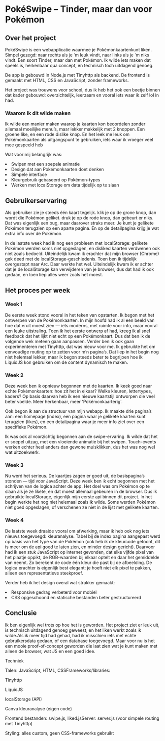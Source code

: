 # PokéSwipe – Tinder, maar dan voor Pokémon

## Over het project

PokéSwipe is een webapplicatie waarmee je Pokémonkaartenkunt liken. Simpel gezegd: naar rechts als je 'm leuk vindt, naar links als je 'm niks vindt. Een soort Tinder, maar dan met Pokémon. Ik wilde iets maken dat speels is, herkenbaar qua concept, en technisch toch uitdagend genoeg.

De app is gebouwd in Node.js met Tinyhttp als backend. De frontend is gemaakt met HTML, CSS en JavaScript, zonder frameworks.

Het project was trouwens voor school, dus ik heb het ook een beetje binnen dat kader gebouwd: overzichtelijk, leerzaam en vooral iets waar ik zelf lol in had.

### Waarom ik dit wilde maken

Ik wilde een manier maken waarop je kaarten kon beoordelen zonder allemaal moeilijke menu’s, maar lekker makkelijk met 2 knoppen. Een groene like, en een rode dislike knop. En het leek me leuk om Pokémonkaarten als uitgangspunt te gebruiken, iets waar ik vroeger veel mee gespeeld heb

Wat voor mij belangrijk was:

<li> Swipen met een soepele animatie
<li>Design dat aan Pokémonkaarten doet denken
<li>Simpele interface
<li>Kleurgebruik gebaseerd op Pokémon-types
<li>Werken met localStorage om data tijdelijk op te slaan

## Gebruikerservaring

Als gebruiker zie je steeds één kaart tegelijk. klik je op de grone knop, dan wordt die Pokémon geliket. druk je op de rode knop, dan gebeurt er niks. Dat was eigenlijk een bug, maar daarover straks meer. Je kunt je gelikete Pokémon terugzien op een aparte pagina. En op de detailpagina krijg je wat extra info over de Pokémon.

In de laatste week had ik nog een probleem met localStorage: gelikete Pokémon werden soms niet opgeslagen, en disliked kaarten verdwenen ook niet zoals bedoeld. Uiteindelijk kwam ik erachter dat mijn browser (Chrome) gek deed met de localStorage-geschiedenis. Toen ben ik tijdelijk overgestapt naar Arc. Daar werkte het wel. Uiteindelijk kwam ik er achter dat je de localStorage kan verwijderen van je browser, dus dat had ik ook gedaan, en toen liep alles weer zoals het moest.

## Het proces per week

### Week 1
De eerste week stond vooral in het teken van opstarten. Ik begon met het ontwerpen van de Pokémonkaarten. In mijn hoofd had ik al een beeld van hoe dat eruit moest zien — iets moderns, met ruimte voor info, maar vooral een leuke uitstraling. Toen ik het eerste ontwerp af had, kreeg ik al snel feedback dat het lijkt niet echt op een Pokémonkaart. Dus dat ben ik de volgende wek meteen gaan aanpassen.
Verder ben ik ook gaan experimenteren met Tinyhttp, dat was nieuw voor me. Ik gebruikte het om eenvoudige routing op te zetten voor m’n pagina’s. Dat liep in het begin nog niet helemaal lekker, maar ik begon steeds beter te begrijpen hoe ik LiquidJS kon gebruiken om de content dynamisch te maken.

### Week 2 
Deze week ben ik opnieuw begonnen met de kaarten. Ik keek goed naar echte Pokémonkaarten: hoe zit het in elkaar? Welke kleuren, lettertypes, kaders? Op basis daarvan heb ik een nieuwe kaartstijl ontworpen die veel beter voelde. Meer herkenbaar, meer 'Pokémonkaarterig'.

Ook begon ik aan de structuur van mijn webapp. Ik maakte drie pagina’s aan: een homepage (index), een pagina waar je gelikete kaarten kunt terugzien (likes), en een detailpagina waar je meer info ziet over een specifieke Pokémon.

Ik was ook al voorzichtig begonnen aan de swipe-ervaring. Ik wilde dat het er soepel uitzag, met een vloeiende animatie bij het swipen. Touch-events werken echter heel anders dan gewone muisklikken, dus het was nog wel wat uitzoekwerk.

### Week 3 
Nu werd het serieus. De kaartjes zagen er goed uit, de basispagina’s stonden — tijd voor JavaScript. Deze week ben ik echt begonnen met het schrijven van de logica achter de app.
Het doel was om Pokémon op te slaan als je ze likete, en dat moest allemaal gebeuren in de browser. Dus ik gebruikte localStorage, eigenlijk mijn eerste api binnen dit project. In het begin werkte het nog niet helemaal zoals ik wilde. Soms werden Pokémon niet goed opgeslagen, of verschenen ze niet in de lijst met gelikete kaarten.

### Week 4
De laatste week draaide vooral om afwerking, maar ik heb ook nog iets nieuws toegevoegd: kleuranalyse. Tabel bij de index pagina aangepast werd op basis van het type van de Pokémon (ook heb ik de kleurcode getoont, dit is meer om de api goed te laten zien, en minder design gericht). Daarvoor had ik een stuk JavaScript op internet gevonden, dat elke vijfde pixel van het plaatje oppikt, de RGB-waarden bij elkaar optelt en daar het gemiddelde van neemt. Zo berekent de code één kleur die past bij de afbeelding.
De logica erachter is eigenlijk best elegant: je hoeft niet elk pixel te pakken, alleen een representatieve steekproef.

Verder heb ik het design overal wat strakker gemaakt:
<li> Responsive gedrag verbeterd voor mobiel
<li> CSS opgeschoond en statische bestanden beter gestructureerd

## Conclusie

Ik ben eigenlijk wel trots op hoe het is geworden. Het project ziet er leuk uit, is technisch uitdagend genoeg geweest, en het liken werkt zoals ik wilde.Als ik meer tijd had gehad, had ik misschien iets met echte gebruikersdata gedaan, of een database toegevoegd. Maar voor nu is het een mooie proof-of-concept geworden die laat zien wat je kunt maken met alleen de browser, wat JS en een goed idee.

Techniek

Talen: JavaScript, HTML, CSSFrameworks/libraries:

Tinyhttp

LiquidJS

localStorage (API)

Canva kleuranalyse (eigen code)

Frontend bestanden: swipe.js, liked.jsServer: server.js (voor simpele routing met Tinyhttp)

Styling: alles custom, geen CSS-frameworks gebruikt

